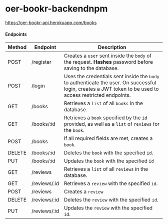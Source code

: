# oer-bookr-backendnpm

https://oer-bookr-api.herokuapp.com/books

#### Endpoints

| Method | Endpoint      | Description                                                                                                                                                                                                                                                                                         |
| ------ | ------------- | --------------------------------------------------------------------------------------------------------------------------------------------------------------------------------------------------------------------------------------------------------------------------------------------------- |
| POST   | /register | Creates a `user` sent inside the `body` of the request. **Hashes** password before saving to the database.                                                                                                                                           |
| POST   | /login    | Uses the credentials sent inside the `body` to authenticate the user. On successful login, creates a JWT token to be used to access restricted endpoints. |
| GET    | /books    | Retrieves a `list` of all `books` in the database.                   |
| GET    | /books/:id | Retrieves a `book` specified by the `id` provided, as well as a `list` of `reviews` for the `book`. |
| POST   | /books    | If all required fields are met, creates a `book`. |
| DELETE | /books/:id | Deletes the `book` with the specified `id`. |
| PUT    | /books/:id | Updates the `book` with the specified `id`  |
| GET    | /reviews   | Retrieves a `list` of all `reviews` in the database. |
| GET    | /reviews/:id | Retrieves a `review` with the specified `id`. |
| POST   | /reviews   | Creates a `review` |
| DELETE | /reviews/:id | Deletes the `review` with the specified `id`. |
| PUT    | /reviews/:id | Updates the `review` with the specified `id`. |
